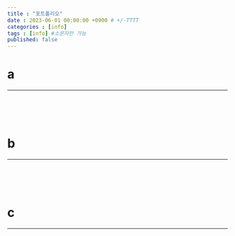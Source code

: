 ```yaml
---
title : "포트폴리오"
date : 2023-06-01 00:00:00 +0900 # +/-TTTT
categories : [info]
tags : [info] #소문자만 가능
published: false
---
```


# **a**
---



<br><br><br>

# **b**
---



<br><br><br>

# **c**
---


